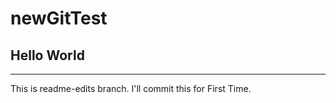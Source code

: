 # newGitTest
Hello World
-----------------
-----------------

This is readme-edits branch.
I'll commit this for First Time.
